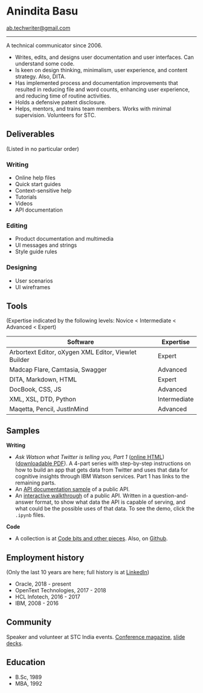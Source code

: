# Anindita Basu

ab.techwriter@gmail.com 

---
A technical communicator since 2006.

- Writes, edits, and designs user documentation and user interfaces. Can understand some code.
- Is keen on design thinking, minimalism, user experience, and content strategy. Also, DITA.
- Has implemented process and documentation improvements that resulted in reducing file and word counts, enhancing user experience, and reducing time of routine activities.
- Holds a defensive patent disclosure.
- Helps, mentors, and trains team members. Works with minimal supervision. Volunteers for STC.

## Deliverables
(Listed in no particular order)

### Writing

- Online help files
- Quick start guides
- Context-sensitive help
- Tutorials
- Videos
- API documentation

### Editing

- Product documentation and multimedia
- UI messages and strings
- Style guide rules

### Designing

- User scenarios
- UI wireframes

## Tools
(Expertise indicated by the following levels: Novice < Intermediate < Advanced < Expert)


 Software | Expertise |
| --- | --- |
| Arbortext Editor, oXygen XML Editor, Viewlet Builder | Expert |
| Madcap Flare, Camtasia, Swagger | Advanced |
| DITA, Markdown, HTML | Expert |
| DocBook, CSS, JS | Advanced |
| XML, XSL, DTD, Python | Intermediate |
| Maqetta, Pencil, JustInMind | Advanced |



## Samples

__Writing__ 
- _Ask Watson what Twitter is telling you, Part 1_ ([online HTML](https://www.ibm.com/developerworks/library/cc-ask-watson-part1-bluemix-trs/index.html?ca=drs-)) ([downloadable PDF](https://www.ibm.com/developerworks/library/cc-ask-watson-part1-bluemix-trs/cc-ask-watson-part1-bluemix-trs-pdf.pdf)). A 4-part series with step-by-step instructions on how to build an app that gets data from Twitter and uses that data for cognitive insights through IBM Watson services. Part 1 has links to the remaining parts.
- An [API documentation sample](https://aninditabasu.github.io/indica/index.html) of a public API.
- An [interactive walkthrough](https://mybinder.org/repo/AninditaBasu/indica) of a public API. Written in a question-and-answer format, to show what data the API is capable of serving, and what could be the possible uses of that data. To see the demo, click the `.ipynb` files.

__Code__ 
- A collection is at [Code bits and other pieces](http://aninditabasu.github.io/index.html). Also, on [Github](https://github.com/AninditaBasu).

## Employment history
(Only the last 10 years are here; full history is at [LinkedIn](https://www.linkedin.com/in/aninditabasu/))

- Oracle, 2018 - present
- OpenText Technologies, 2017 - 2018
- HCL Infotech, 2016 - 2017
- IBM, 2008 - 2016

## Community

Speaker and volunteer at STC India events. [Conference magazine](https://udaanstc.github.io/GutsAndGlory/index.html), [slide decks](https://www.slideshare.net/AninditaBasu7/presentations). 

## Education

- B\.Sc\, 1989
- MBA, 1992

